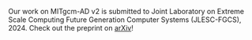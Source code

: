 Our work on MITgcm-AD v2 is submitted to Joint Laboratory on Extreme Scale Computing Future Generation Computer Systems (JLESC-FGCS), 2024. Check out the preprint on <a href="https://arxiv.org/abs/2401.11952">arXiv</a>!
